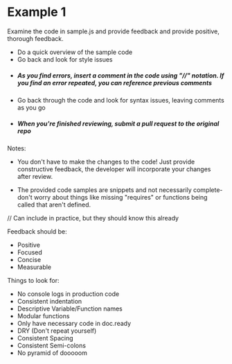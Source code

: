 # Example 1

Examine the code in sample.js and provide feedback and provide positive, thorough feedback.

- Do a quick overview of the sample code
- Go back and look for style issues
- ##### As you find errors, insert a comment in the code using "//" notation. If you find an error repeated, you can reference previous comments
- Go back through the code and look for syntax issues, leaving comments as you go
- ##### When you're finished reviewing, submit a pull request to the original repo  

Notes:
- You don't have to make the changes to the code! Just provide constructive feedback, the developer will incorporate your changes after review.

- The provided code samples are snippets and not necessarily complete- don't worry about things like missing "requires" or functions being called that aren't defined.

// Can include in practice,  but they should know this already


Feedback should be:
- Positive
- Focused
- Concise
- Measurable

Things to look for:

- No console logs in production code
- Consistent indentation
- Descriptive Variable/Function names
- Modular functions
- Only have necessary code in doc.ready
- DRY (Don't repeat yourself)
- Consistent Spacing
- Consistent Semi-colons
- No pyramid of dooooom
